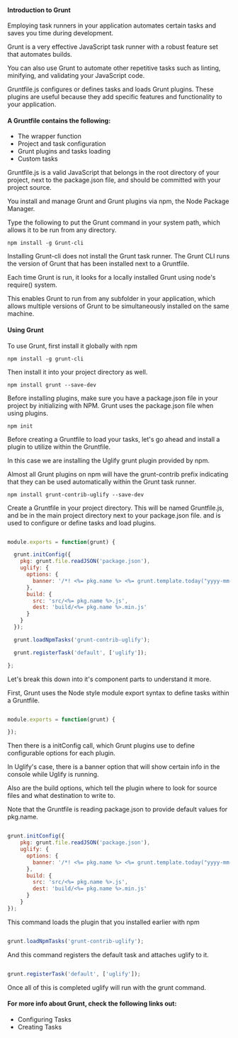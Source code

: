 #### Introduction to Grunt

Employing task runners in your application automates certain tasks and saves you time during development.

Grunt is a very effective JavaScript task runner with a robust feature set that automates builds.

You can also use Grunt to automate other repetitive tasks such as linting, minifying, and validating your JavaScript code.

Gruntfile.js configures or defines tasks and loads Grunt plugins. These plugins are useful because they add specific features and functionality to your application.

#### A Gruntfile contains the following:

* The wrapper function
* Project and task configuration
* Grunt plugins and tasks loading
* Custom tasks

Gruntfile.js is a valid JavaScript that belongs in the root directory of your project, next to the package.json file, and should be committed with your project source.

You install and manage Grunt and Grunt plugins via npm, the Node Package Manager.

Type the following to put the Grunt command in your system path, which allows it to be run from any directory.

`npm install -g Grunt-cli`

Installing Grunt-cli does not install the Grunt task runner. The Grunt CLI runs the version of Grunt that has been installed next to a Gruntfile.

Each time Grunt is run, it looks for a locally installed Grunt using node's require() system.

This enables Grunt to run from any subfolder in your application, which allows multiple versions of Grunt to be simultaneously installed on the same machine.

#### Using Grunt

To use Grunt, first install it globally with npm

`npm install -g grunt-cli`

Then install it into your project directory as well.

`npm install grunt --save-dev`

Before installing plugins, make sure you have a package.json file in your project by initializing with NPM. Grunt uses the package.json file when using plugins.

`npm init`

Before creating a Gruntfile to load your tasks, let's go ahead and install a plugin to utilize within the Gruntfile.

In this case we are installing the Uglify grunt plugin provided by npm.

Almost all Grunt plugins on npm will have the grunt-contrib prefix indicating that they can be used automatically within the Grunt task runner.

`npm install grunt-contrib-uglify --save-dev`

Create a Gruntfile in your project directory. This will be named Gruntfile.js, and be in the main project directory next to your package.json file. and is used to configure or define tasks and load plugins.

```javascript

module.exports = function(grunt) {

  grunt.initConfig({
    pkg: grunt.file.readJSON('package.json'),
    uglify: {
      options: {
        banner: '/*! <%= pkg.name %> <%= grunt.template.today("yyyy-mm-dd") %> */\n'
      },
      build: {
        src: 'src/<%= pkg.name %>.js',
        dest: 'build/<%= pkg.name %>.min.js'
      }
    }
  });

  grunt.loadNpmTasks('grunt-contrib-uglify');

  grunt.registerTask('default', ['uglify']);

};

```

Let's break this down into it's component parts to understand it more.

First, Grunt uses the Node style module export syntax to define tasks within a Gruntfile.

```javascript

module.exports = function(grunt) {

});

```

Then there is a initConfig call, which Grunt plugins use to define configurable options for each plugin. 

In Uglify's case, there is a banner option that will show certain info in the console while Uglify is running. 

Also are the build options, which tell the plugin where to look for source files and what destination to write to.

Note that the Gruntfile is reading package.json to provide default values for pkg.name.

```javascript

grunt.initConfig({
    pkg: grunt.file.readJSON('package.json'),
    uglify: {
      options: {
        banner: '/*! <%= pkg.name %> <%= grunt.template.today("yyyy-mm-dd") %> */\n'
      },
      build: {
        src: 'src/<%= pkg.name %>.js',
        dest: 'build/<%= pkg.name %>.min.js'
      }
    }
});

```

This command loads the plugin that you installed earlier with npm

```javascript

grunt.loadNpmTasks('grunt-contrib-uglify');

```
And this command registers the default task and attaches uglify to it.

```javascript

grunt.registerTask('default', ['uglify']);

```

Once all of this is completed uglify will run with the grunt command.

#### For more info about Grunt, check the following links out:

* Configuring Tasks
* Creating Tasks
